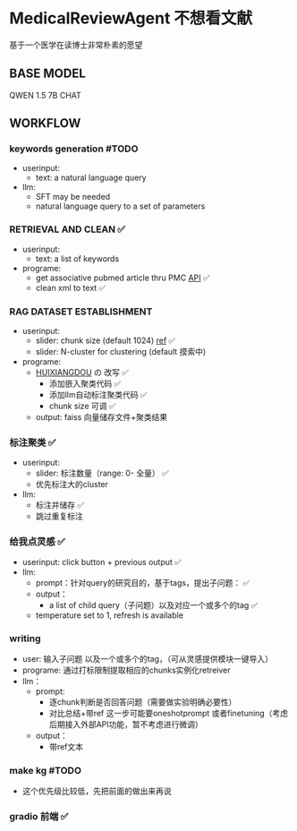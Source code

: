 # MedicalReviewAgent 不想看文献
基于一个医学在读博士非常朴素的愿望

## BASE MODEL
QWEN 1.5 7B CHAT

## WORKFLOW 
### keywords generation #TODO
- userinput:
    - text: a natural language query
- llm:
    - SFT may be needed 
    - natural language query to a set of parameters

### RETRIEVAL AND CLEAN ✅
- userinput:
    - text: a list of keywords
- programe:
    - get associative pubmed article thru PMC [API](https://eutils.ncbi.nlm.nih.gov/entrez/eutils/efetch.fcgi?db=pmc&id=PMCID) ✅ 
    - clean xml to text ✅
### RAG DATASET ESTABLISHMENT
- userinput:
    - slider: chunk size (default 1024)  [ref](https://www.llamaindex.ai/blog/evaluating-the-ideal-chunk-size-for-a-rag-system-using-llamaindex-6207e5d3fec5)   ✅
    - slider: N-cluster for clustering (default 摸索中)
- programe:
    - [HUIXIANGDOU](https://github.com/InternLM/HuixiangDou) の 改写 ✅
        - 添加嵌入聚类代码 ✅
        - 添加llm自动标注聚类代码 ✅
        - chunk size 可调 ✅
    - output: faiss 向量储存文件+聚类结果
### 标注聚类 ✅
- userinput: 
    - slider: 标注数量（range: 0- 全量） ✅
    - 优先标注大的cluster 
- llm:
    - 标注并储存 ✅
    - 跳过重复标注 
### 给我点灵感 ✅
- userinput: click button + previous output ✅
- llm:
    - prompt：针对query的研究目的，基于tags，提出子问题： ✅
    - output：
        - a list of child query（子问题）以及对应一个或多个的tag ✅
    - temperature set to 1, refresh is available 
### writing
- user: 输入子问题 以及一个或多个的tag，（可从灵感提供模块一键导入）
- programe: 通过打标限制提取相应的chunks实例化retreiver
- llm：
    - prompt:
        - 逐chunk判断是否回答问题（需要做实验明确必要性）
        - 对比总结+带ref 这一步可能要oneshotprompt 或者finetuning（考虑后期接入外部API功能，暂不考虑进行微调）
    - output：
        - 带ref文本
### make kg  #TODO
- 这个优先级比较低，先把前面的做出来再说
### gradio 前端 ✅
